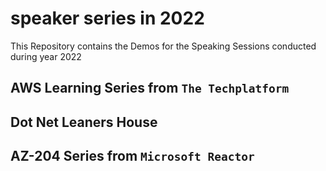 # speaker series in 2022
This Repository contains the Demos for the Speaking Sessions conducted during year 2022

## AWS Learning Series from `The Techplatform`

## Dot Net Leaners House

## AZ-204 Series from `Microsoft Reactor`

